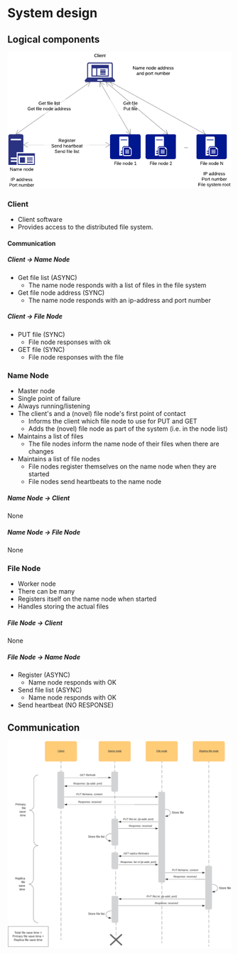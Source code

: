 # System design

## Logical components

![System overview](./diagram1.png)
<!--https://www.lucidchart.com/documents/edit/c57d43b0-ede6-4ecb-a284-c0ca66047a74-->

### Client

* Client software
* Provides access to the distributed file system. 

#### Communication

##### Client -> Name Node

* Get file list (ASYNC)
    * The name node responds with a list of files in the file system
* Get file node address (SYNC)
    * The name node responds with an ip-address and port number

##### Client -> File Node

* PUT file (SYNC)
    * File node responses with ok
* GET file (SYNC)
    * File node responses with the file

### Name Node

* Master node
* Single point of failure
* Always running/listening
* The client's and a (novel) file node's first point of contact
    * Informs the client which file node to use for PUT and GET
    * Adds the (novel) file node as part of the system (i.e. in the node list)
* Maintains a list of files
    * The file nodes inform the name node of their files when there are changes
* Maintains a list of file nodes
    * File nodes register themselves on the name node when they are started
    * File nodes send heartbeats to the name node

##### Name Node -> Client

None

##### Name Node -> File Node

None

### File Node

* Worker node
* There can be many
* Registers itself on the name node when started
* Handles storing the actual files

##### File Node -> Client

None

##### File Node -> Name Node

* Register (ASYNC)
    * Name node responds with OK
* Send file list (ASYNC)
    * Name node responds with OK
* Send heartbeat (NO RESPONSE)


## Communication

![Sequence diagram for storing a file](./sequence1.png)
<!--https://www.lucidchart.com/documents/edit/66b3bccc-280f-48a8-b0be-1ba4f7274a9b-->




